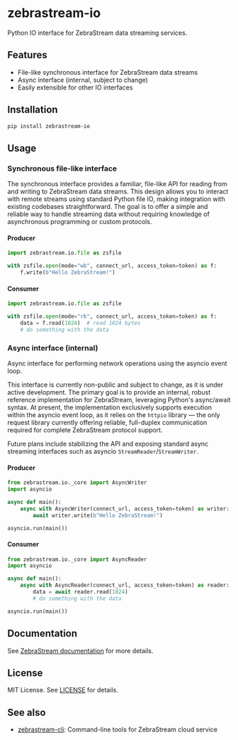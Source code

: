 # zebrastream-io

Python IO interface for ZebraStream data streaming services.

## Features
- File-like synchronous interface for ZebraStream data streams
- Async interface (internal, subject to change)
- Easily extensible for other IO interfaces

## Installation

```bash
pip install zebrastream-io
```

## Usage

### Synchronous file-like interface

The synchronous interface provides a familiar, file-like API for reading from and writing to ZebraStream data streams. This design allows you to interact with remote streams using standard Python file IO, making integration with existing codebases straightforward. The goal is to offer a simple and reliable way to handle streaming data without requiring knowledge of asynchronous programming or custom protocols.

#### Producer

```python
import zebrastream.io.file as zsfile

with zsfile.open(mode="wb", connect_url, access_token=token) as f:
    f.write(b"Hello ZebraStream!")
```

#### Consumer

```python
import zebrastream.io.file as zsfile

with zsfile.open(mode="rb", connect_url, access_token=token) as f:
    data = f.read(1024)  # read 1024 bytes
    # do something with the data
```

### Async interface (internal)

Async interface for performing network operations using the asyncio event loop.

This interface is currently non-public and subject to change, as it is under active development. The primary goal is to provide an internal, robust reference implementation for ZebraStream, leveraging Python's async/await syntax. At present, the implementation exclusively supports execution within the asyncio event loop, as it relies on the `httpio` library — the only request library currently offering reliable, full-duplex communication required for complete ZebraStream protocol support.

Future plans include stabilizing the API and exposing standard async streaming interfaces such as asyncio `StreamReader`/`StreamWriter`.

#### Producer

```python
from zebrastream.io._core import AsyncWriter
import asyncio

async def main():
    async with AsyncWriter(connect_url, access_token=token) as writer:
        await writer.write(b"Hello ZebraStream!")

asyncio.run(main())
```

#### Consumer

```python
from zebrastream.io._core import AsyncReader
import asyncio

async def main():
    async with AsyncReader(connect_url, access_token=token) as reader:
        data = await reader.read(1024)
        # do something with the data

asyncio.run(main())
```

## Documentation
See [ZebraStream documentation](https://help.zebrastream.io/) for more details.

## License
MIT License. See [LICENSE](./LICENSE) for details.

## See also
- [zebrastream-cli](https://github.com/zebrastream/zebrastream-cli): Command-line tools for ZebraStream cloud service

